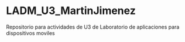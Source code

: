 # LADM_U3_MartinJimenez
Repositorio para actividades de U3 de Laboratorio de aplicaciones para dispositivos moviles
